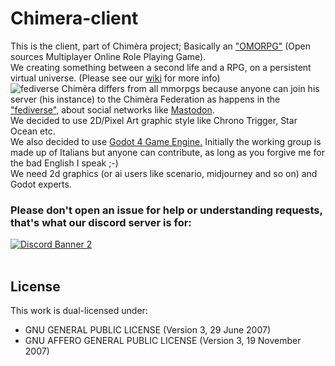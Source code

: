 # Chimera-client
This is the client, part of Chimèra project; Basically an <a href="https://en.wikipedia.org/wiki/Massively_multiplayer_online_role-playing_game">"OMORPG"</a> (Open sources Multiplayer Online Role Playing Game).<br>
We creating something between a second life and a RPG, on a persistent virtual universe. (Please see our <a href="https://github.com/Nikoh77/Chimera-client/wiki">wiki</a> for more info)<br>
<img src="https://upload.wikimedia.org/wikipedia/commons/thumb/9/93/Fediverse_logo_proposal.svg/220px-Fediverse_logo_proposal.svg.png" alt="fediverse">
Chimèra differs from all mmorpgs because anyone can join his server (his instance) to the Chimèra Federation as happens in the <a href="https://en.wikipedia.org/wiki/Fediverse">"fediverse"</a>, about social networks like <a href="https://mastodon.social">Mastodon</a>.<br>
We decided to use 2D/Pixel Art graphic style like Chrono Trigger, Star Ocean etc.<br>
We also decided to use <a href="https://godotengine.org/">Godot 4 Game Engine.</a>
Initially the working group is made up of Italians but anyone can contribute, as long as you forgive me for the bad English I speak ;-)<br>
We need 2d graphics (or ai users like scenario, midjourney and so on) and Godot experts.<br>
<h3>Please don't open an issue for help or understanding requests, that's what our discord server is for:</h3>
<a href="https://discord.gg/ahgZbjzsjC">
    <img src="https://discordapp.com/api/guilds/1054369396396675083/widget.png?style=banner2" alt="Discord Banner 2"/>
</a>
<br>
<br>

## License
This work is dual-licensed under:<br>
<ul>
<li> GNU GENERAL PUBLIC LICENSE (Version 3, 29 June 2007)</li>
<li> GNU AFFERO GENERAL PUBLIC LICENSE (Version 3, 19 November 2007)</i>
</ul>

